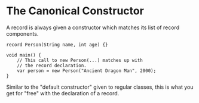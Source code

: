 # The Canonical Constructor

A record is always given a constructor which matches
its list of record components.

```java,no_run
record Person(String name, int age) {}

void main() {
    // This call to new Person(...) matches up with 
    // the record declaration.
    var person = new Person("Ancient Dragon Man", 2000);
}
```

Similar to the "default constructor" given to regular classes, this
is what you get for "free" with the declaration of a record.